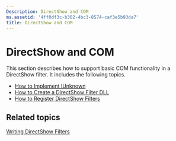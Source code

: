 ```yaml
---
Description: DirectShow and COM
ms.assetid: '4ff0df3c-b302-4bc3-8574-caf3e5b93da7'
title: DirectShow and COM
---
```


# DirectShow and COM

This section describes how to support basic COM functionality in a DirectShow filter. It includes the following topics.

-   [How to Implement IUnknown](how-to-implement-iunknown.md)
-   [How to Create a DirectShow Filter DLL](how-to-create-a-dll.md)
-   [How to Register DirectShow Filters](how-to-register-directshow-filters.md)

## Related topics

<dl> <dt>

[Writing DirectShow Filters](writing-directshow-filters.md)
</dt> </dl>

 

 



